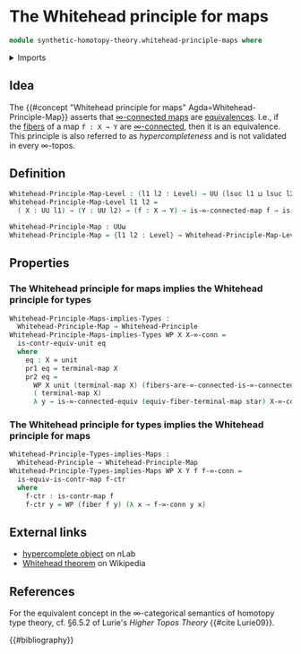 # The Whitehead principle for maps

```agda
module synthetic-homotopy-theory.whitehead-principle-maps where
```

<details><summary>Imports</summary>

```agda
open import foundation.connected-maps
open import foundation.connected-types
open import foundation.dependent-pair-types
open import foundation.fibers-of-maps
open import foundation.infinity-connected-maps
open import foundation.infinity-connected-types
open import foundation.truncation-levels
open import foundation.unit-type
open import foundation.universe-levels

open import foundation-core.contractible-maps
open import foundation-core.contractible-types
open import foundation-core.equivalences
open import foundation-core.identity-types
open import foundation-core.propositions

open import synthetic-homotopy-theory.whitehead-principle-types
```

</details>

## Idea

The {{#concept "Whitehead principle for maps" Agda=Whitehead-Principle-Map}}
asserts that [∞-connected maps](foundation.infinity-connected-maps.md) are
[equivalences](foundation-core.equivalences.md). I.e., if the
[fibers](foundation-core.fibers-of-maps.md) of a map `f : X → Y` are
[∞-connected](foundation.infinity-connected-types.md), then it is an
equivalence. This principle is also referred to as _hypercompleteness_ and is
not validated in every ∞-topos.

## Definition

```agda
Whitehead-Principle-Map-Level : (l1 l2 : Level) → UU (lsuc l1 ⊔ lsuc l2)
Whitehead-Principle-Map-Level l1 l2 =
  ( X : UU l1) → (Y : UU l2) → (f : X → Y) → is-∞-connected-map f → is-equiv f

Whitehead-Principle-Map : UUω
Whitehead-Principle-Map = {l1 l2 : Level} → Whitehead-Principle-Map-Level l1 l2
```

## Properties

### The Whitehead principle for maps implies the Whitehead principle for types

```agda
Whitehead-Principle-Maps-implies-Types :
  Whitehead-Principle-Map → Whitehead-Principle
Whitehead-Principle-Maps-implies-Types WP X X-∞-conn =
  is-contr-equiv-unit eq
  where
    eq : X ≃ unit
    pr1 eq = terminal-map X
    pr2 eq =
      WP X unit (terminal-map X) (fibers-are-∞-connected-is-∞-connected-map
      ( terminal-map X)
      λ y → is-∞-connected-equiv (equiv-fiber-terminal-map star) X-∞-conn)
```

### The Whitehead principle for types implies the Whitehead principle for maps

```agda
Whitehead-Principle-Types-implies-Maps :
  Whitehead-Principle → Whitehead-Principle-Map
Whitehead-Principle-Types-implies-Maps WP X Y f f-∞-conn =
  is-equiv-is-contr-map f-ctr
  where
    f-ctr : is-contr-map f
    f-ctr y = WP (fiber f y) (λ x → f-∞-conn y x)
```

## External links

- [hypercomplete object](https://ncatlab.org/nlab/show/hypercomplete+object) on
  $n$Lab
- [Whitehead theorem](https://en.m.wikipedia.org/w/index.php?title=Whitehead_theorem)
  on Wikipedia

## References

For the equivalent concept in the ∞-categorical semantics of homotopy type
theory, cf. §6.5.2 of Lurie's _Higher Topos Theory_ {{#cite Lurie09}}.

{{#bibliography}}
